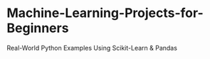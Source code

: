 # Machine-Learning-Projects-for-Beginners
Real-World Python Examples Using Scikit-Learn &amp; Pandas

